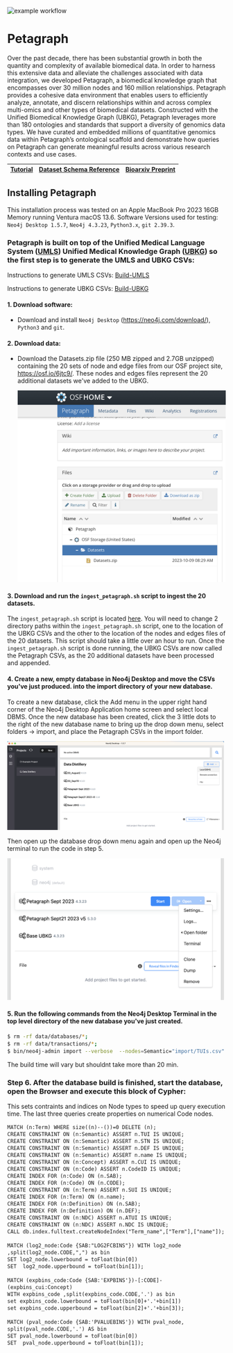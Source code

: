 ![example workflow](https://github.com/TaylorResearchLab/Petagraph/actions/workflows/petagraph_qc_tests.yml/badge.svg)
# Petagraph 

Over the past decade, there has been substantial growth in both the quantity and complexity of available biomedical data. In order to harness this extensive data and alleviate the challenges associated with data integration, we developed Petagraph, a biomedical knowledge graph that encompasses over 30 million nodes and 160 million relationships. Petagraph provides a cohesive data environment that enables users to efficiently analyze, annotate, and discern relationships within and across complex multi-omics and other types of biomedical datasets. Constructed with the Unified Biomedical Knowledge Graph (UBKG), Petagraph leverages more than 180 ontologies and standards that support a diversity of genomics data types. We have curated and embedded millions of quantitative genomics data within Petagraph’s ontological scaffold and demonstrate  how  queries on Petagraph can generate meaningful results across various research contexts and use cases.

| [Tutorial](https://github.com/TaylorResearchLab/Petagraph/blob/main/petagraph/user_guide.md)   |  [Dataset Schema Reference](https://github.com/TaylorResearchLab/Petagraph/blob/main/petagraph/dataset_schemas.md)   | [Bioarxiv Preprint](https://www.biorxiv.org/content/biorxiv/early/2023/02/13/2023.02.11.528088.full.pdf)  |
| ------------- | ------------- | ------------- |

## Installing Petagraph
This installation process was tested on an Apple MacBook Pro 2023 16GB Memory running Ventura macOS 13.6. Software Versions used for testing: `Neo4j Desktop 1.5.7`, `Neo4j 4.3.23`, `Python3.x`, `git 2.39.3`.

### Petagraph is built on top of the Unified Medical Language System ([UMLS](https://www.nlm.nih.gov/research/umls/index.html)) Unified Medical Knowledge Graph ([UBKG](https://github.com/x-atlas-consortia/ubkg-etl)) so the first step is to generate the UMLS and UBKG CSVs:

Instructions to generate UMLS CSVs: [Build-UMLS](https://github.com/x-atlas-consortia/ubkg-etl/tree/main/source_framework) 

Instructions to generate UBKG CSVs: [Build-UBKG](https://github.com/x-atlas-consortia/ubkg-etl/tree/main/generation_framework)

#### 1. Download software: 
- Download and install `Neo4j Desktop` (https://neo4j.com/download/), `Python3` and `git`.
#### 2. Download data:
   - Download the Datasets.zip file (250 MB zipped and 2.7GB unzipped) containing the 20 sets of node and edge files from our OSF project site, https://osf.io/6jtc9/. These nodes and edges files represent the 20 additional datasets we've added to the UBKG.

     <img src="https://github.com/TaylorResearchLab/Petagraph/blob/main/figures/main_readme_figures/Screenshot%202023-10-26%20at%209.12.07%20AM.png" alt="drawing" width="500"/>

#### 3. Download and run the `ingest_petagraph.sh` script to ingest the 20 datasets.
The `ingest_petagraph.sh` script is located [here](https://github.com/TaylorResearchLab/Petagraph/blob/main/build_scripts/ingest_petagraph.sh).
You will need to change 2 directory paths within the `ingest_petagraph.sh` script, one to the location of the UBKG CSVs and the other to the location of the nodes and edges files of the 20 datasets. This script should take a little over an hour to run. Once the `ingest_petagraph.sh` script is done running, the UBKG CSVs are now called the Petagraph CSVs, as the 20 additional datasets have been processed and appended.
 
#### 4. Create a new, empty database in Neo4j Desktop and move the CSVs you've just produced. into the import directory of your new database. 
To create a new database, click the Add menu in the upper right hand corner of the Neo4j Desktop Application home screen and select local DBMS. Once the new database has been created, click the 3 little dots to the right of the new database name to bring up the drop down menu, select folders -> import, and place the Petagraph CSVs in the import folder.

<img src="https://github.com/TaylorResearchLab/Petagraph/blob/main/figures/main_readme_figures/create_new_dbms.png" alt="drawing" width="500"/>

Then open up the database drop down menu again and open up the Neo4j terminal to run the code in step 5.

<img src="https://github.com/TaylorResearchLab/Petagraph/blob/main/figures/main_readme_figures/import_folder.png" alt="drawing" width="500"/>

#### 5. Run the following commands from the Neo4j Desktop Terminal in the top level directory of the new database you've just created. 
```bash
$ rm -rf data/databases/*;
$ rm -rf data/transactions/*;
$ bin/neo4j-admin import --verbose  --nodes=Semantic="import/TUIs.csv" --nodes=Concept="import/CUIs.csv" --nodes=Code="import/CODEs.csv" --nodes=Term="import/SUIs.csv" --nodes=Definition="import/DEFs.csv"  --relationships=ISA_STY="import/TUIrel.csv" --relationships=STY="import/CUI-TUIs.csv" --relationships="import/CUI-CUIs.csv" --relationships=CODE="import/CUI-CODEs.csv" --relationships="import/CODE-SUIs.csv" --relationships=PREF_TERM="import/CUI-SUIs.csv" --relationships=DEF="import/DEFrel.csv"  --skip-bad-relationships --skip-duplicate-nodes
```
The build time will vary but shouldnt take more than 20 min.

### Step 6. After the database build is finished, start the database, open the Browser and execute this block of Cypher:
This sets contraints and indices on Node types to speed up query execution time. The last three queries create properties on numerical Code nodes.

```cypher
MATCH (n:Term) WHERE size((n)--())=0 DELETE (n);
CREATE CONSTRAINT ON (n:Semantic) ASSERT n.TUI IS UNIQUE;
CREATE CONSTRAINT ON (n:Semantic) ASSERT n.STN IS UNIQUE;
CREATE CONSTRAINT ON (n:Semantic) ASSERT n.DEF IS UNIQUE;
CREATE CONSTRAINT ON (n:Semantic) ASSERT n.name IS UNIQUE;
CREATE CONSTRAINT ON (n:Concept) ASSERT n.CUI IS UNIQUE;
CREATE CONSTRAINT ON (n:Code) ASSERT n.CodeID IS UNIQUE;
CREATE INDEX FOR (n:Code) ON (n.SAB);
CREATE INDEX FOR (n:Code) ON (n.CODE);
CREATE CONSTRAINT ON (n:Term) ASSERT n.SUI IS UNIQUE;
CREATE INDEX FOR (n:Term) ON (n.name);
CREATE INDEX FOR (n:Definition) ON (n.SAB);
CREATE INDEX FOR (n:Definition) ON (n.DEF);
CREATE CONSTRAINT ON (n:NDC) ASSERT n.ATUI IS UNIQUE;
CREATE CONSTRAINT ON (n:NDC) ASSERT n.NDC IS UNIQUE;
CALL db.index.fulltext.createNodeIndex("Term_name",["Term"],["name"]);

MATCH (log2_node:Code {SAB:"LOG2FCBINS"}) WITH log2_node ,split(log2_node.CODE,",") as bin 
SET log2_node.lowerbound = toFloat(bin[0]) 
SET  log2_node.upperbound = toFloat(bin[1]);

MATCH (expbins_code:Code {SAB:'EXPBINS'})-[:CODE]-(expbins_cui:Concept)
WITH expbins_code ,split(expbins_code.CODE,'.') as bin 
set expbins_code.lowerbound = toFloat(bin[0]+'.'+bin[1])
set expbins_code.upperbound = toFloat(bin[2]+'.'+bin[3]);

MATCH (pval_node:Code {SAB:'PVALUEBINS'}) WITH pval_node, split(pval_node.CODE,'.') AS bin
SET pval_node.lowerbound = toFloat(bin[0]) 
SET  pval_node.upperbound = toFloat(bin[1]);
```





